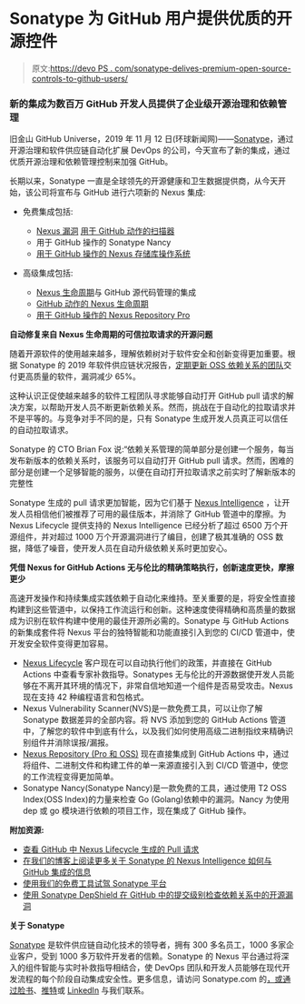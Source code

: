 # Sonatype 为 GitHub 用户提供优质的开源控件

> 原文:[https://devo PS . com/sonatype-delives-premium-open-source-controls-to-github-users/](https://devops.com/sonatype-delivers-premium-open-source-controls-to-github-users/)

### 新的集成为数百万 GitHub 开发人员提供了企业级开源治理和依赖管理

旧金山 GitHub Universe，2019 年 11 月 12 日(环球新闻网)——[Sonatype](https://www.globenewswire.com/Tracker?data=FkGrwNmH3FPE86_6VdEIEt0X3j31VxXhphXJ4Tjdf-4peWZxDeyxou299o2jdATqW6JTSMealnq-d0ipgPK6DA==)，通过开源治理和软件供应链自动化扩展 DevOps 的公司，今天宣布了新的集成，通过优质开源治理和依赖管理控制来加强 GitHub。

长期以来，Sonatype 一直是全球领先的开源健康和卫生数据提供商，从今天开始，该公司将宣布与 GitHub 进行六项新的 Nexus 集成:

*   免费集成包括:
    *   [Nexus 漏洞](https://github.com/marketplace/actions/nvs-github-actions) [用于 GitHub 动作的扫描器](https://github.com/marketplace/actions/nvs-github-actions)
    *   用于 GitHub 操作的 Sonatype Nancy
    *   [用于 GitHub 操作的 Nexus 存储库操作系统](https://github.com/marketplace/actions/nexus-repository-publisher-for-github-actions)

*   高级集成包括:
    *   [Nexus 生命周期](http://play.sonatype.com/watch/qKENCf2jd2cXhWaS97D9rD)与 GitHub 源代码管理的集成
    *   [GitHub 动作的 Nexus 生命周期](https://github.com/marketplace/actions/nexus-iq-for-github-actions)
    *   [用于 GitHub 操作的 Nexus Repository Pro](https://github.com/marketplace/actions/nexus-repository-publisher-for-github-actions)

**自动修复来自 Nexus 生命周期的可信拉取请求的开源问题**

随着开源软件的使用越来越多，理解依赖树对于软件安全和创新变得更加重要。根据 Sonatype 的 2019 年软件供应链状况报告，[定期更新 OSS 依赖关系的团队](https://www.globenewswire.com/Tracker?data=sgCeMogWZlzw5xyhXEzG2y2bWYn5RoCIdsBITpv12GzS1IhFOw8eGWnG8x4NEIWkQ9rarTjEMNhASzZJekQBoBRQGHoLx2lwIVbJHk0Uk_HKCK9wtoc4HrJmEX4XhrdyxwqUFl78TPB6rYrNCqUrag==)交付更高质量的软件，漏洞减少 65%。

这种认识正促使越来越多的软件工程团队寻求能够自动打开 GitHub pull 请求的解决方案，以帮助开发人员不断更新依赖关系。然而，挑战在于自动化的拉取请求并不是平等的。与竞争对手不同的是，只有 Sonatype 生成开发人员真正可以信任的自动拉取请求。

Sonatype 的 CTO Brian Fox 说:“依赖关系管理的简单部分是创建一个服务，每当发布新版本的依赖关系时，该服务可以自动打开 GitHub pull 请求。然而，困难的部分是创建一个足够智能的服务，以便在自动打开拉取请求之前实时了解新版本的完整性

Sonatype 生成的 pull 请求更加智能，因为它们基于 [Nexus Intelligence](https://www.globenewswire.com/Tracker?data=1muwsNvqsoME3-6XWatW_tNZ2AZGwFW7iEvJ_geNo6ra3pjhkaYC9Y_rnDCAOotVg2EUCjPMIpzx2hkPRrFkmKJ52u26cLfiTRJfHU1SwOu7DIf_3Gmy-mHDjLbAwPq2) ，让开发人员相信他们被推荐了可用的最佳版本，并消除了 GitHub 管道中的摩擦。为 Nexus Lifecycle 提供支持的 Nexus Intelligence 已经分析了超过 6500 万个开源组件，并对超过 1000 万个开源漏洞进行了编目，创建了极其准确的 OSS 数据，降低了噪音，使开发人员在自动升级依赖关系时更加安心。

**凭借 Nexus for GitHub Actions 无与伦比的精确策略执行，创新速度更快，摩擦更少**

高速开发操作和持续集成实践依赖于自动化来维持。至关重要的是，将安全性直接构建到这些管道中，以保持工作流运行和创新。这种速度使得精确和高质量的数据成为识别在软件构建中使用的最佳开源所必需的。Sonatype 与 GitHub Actions 的新集成套件将 Nexus 平台的独特智能和功能直接引入到您的 CI/CD 管道中，使开发安全软件变得更加容易。

*   [Nexus Lifecycle](https://github.com/marketplace/actions/nexus-iq-for-github-actions) 客户现在可以自动执行他们的政策，并直接在 GitHub Actions 中查看专家补救指导。Sonatypes 无与伦比的开源数据使开发人员能够在不离开其环境的情况下，非常自信地知道一个组件是否易受攻击。Nexus 现在支持 42 种编程语言和包格式。
*   Nexus Vulnerability Scanner(NVS)是一款免费工具，可以让你了解 Sonatype 数据差异的全部内容。将 NVS 添加到您的 GitHub Actions 管道中，了解您的软件中到底有什么，以及我们如何使用高级二进制指纹来精确识别组件并消除误报/漏报。
*   [Nexus Repository (Pro 和 OSS)](https://github.com/marketplace/actions/nexus-repository-publisher-for-github-actions) 现在直接集成到 GitHub Actions 中，通过将组件、二进制文件和构建工件的单一来源直接引入到 CI/CD 管道中，使您的工作流程变得更加简单。
*   Sonatype Nancy(Sonatype Nancy)是一款免费的工具，通过使用 T2 OSS Index(OSS Index)的力量来检查 Go (Golang)依赖中的漏洞。Nancy 为使用 dep 或 go 模块进行依赖的项目工作，现在集成了 GitHub 操作。

**附加资源:**

*   [查看 GitHub 中 Nexus Lifecycle 生成的 Pull 请求](http://play.sonatype.com/watch/qKENCf2jd2cXhWaS97D9rD)
*   [在我们的博客上阅读更多关于 Sonatype 的 Nexus Intelligence 如何与 GitHub 集成的信息](https://blog.sonatype.com/github-pull-requests)
*   [使用我们的免费工具试驾 Sonatype 平台](http://www.sonatype.com/github)
*   [使用 Sonatype DepShield 在 GitHub 中的提交级别检查依赖关系中的开源漏洞](https://github.com/marketplace/sonatype-depshield)

**关于 Sonatype**

[Sonatype](https://www.globenewswire.com/Tracker?data=FkGrwNmH3FPE86_6VdEIEsjKj63eUv5930453MtG8QdM3r9hFJWK6BjggYFX7sMv8IQAfIvrh6wTQM16j6z01g==) 是软件供应链自动化技术的领导者，拥有 300 多名员工，1000 多家企业客户，受到 1000 多万软件开发者的信赖。Sonatype 的 Nexus 平台通过将深入的组件智能与实时补救指导相结合，使 DevOps 团队和开发人员能够在现代开发流程的每个阶段自动集成安全性。更多信息，请访问 Sonatype.com 的[，或通过](https://www.globenewswire.com/Tracker?data=FkGrwNmH3FPE86_6VdEIErm0ZKmijJ-IM_je1p8ZNh_fHHSBWUYbCrXCHriz3DqgpXs2uq6F2Uz-PgJt7J0bgg==)[脸书](https://www.globenewswire.com/Tracker?data=k70dDSYYBweYCmuFNc2w3DKNtwakAOkHNH9HdB9jA10_OF_cLiQH7wMPCXLy3jtZ9eZIgMrrkBn53SSDHq3ENq-kIbMjv9W8fvpImcJl0CQ=)、[推特](https://www.globenewswire.com/Tracker?data=8IKXrupbzw9lNSEhbl0JB_mikudOJWZDGGJ9JNKyf22wNQh7-0HqzsVEOKA2xd-NV_4GLxmCKLuis1pbn9_-mw==)或 [LinkedIn](https://www.globenewswire.com/Tracker?data=kwaO34ClfTvLeXgkbcRChLVwGWxOlZ6Mt07WEPxvCRmOEFS9HVXesTrD1Fxw8L_J_DUe5mxT6nQ-wiNIrxogGd-a7PHBQ6cbjOeknE-0ccU=) 与我们联系。